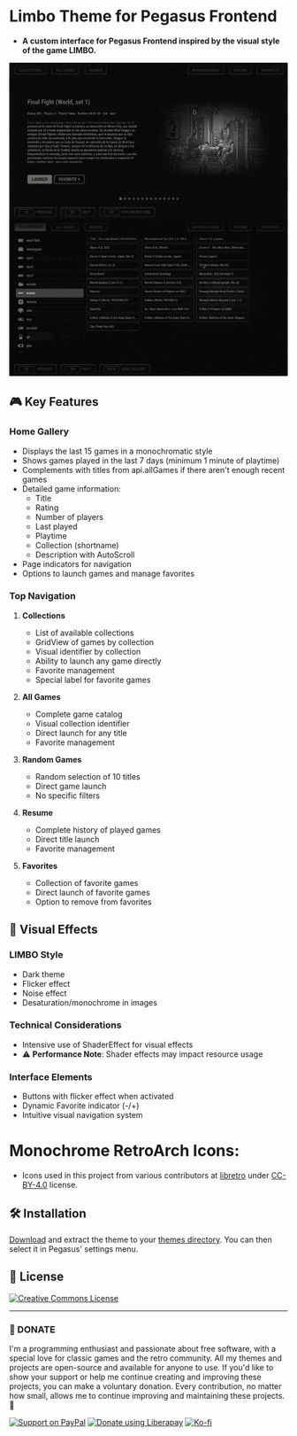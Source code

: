 # Limbo Theme for Pegasus Frontend

- **A custom interface for Pegasus Frontend inspired by the visual style of the game LIMBO.**

![screen](https://github.com/ZagonAb/Limbo-Theme/blob/a889d053d8a03c2276dd370669cb71e242004957/.meta/screnshots/screen.png)

## 🎮 Key Features

### Home Gallery
- Displays the last 15 games in a monochromatic style
- Shows games played in the last 7 days (minimum 1 minute of playtime)
- Complements with titles from api.allGames if there aren't enough recent games
- Detailed game information:
  - Title
  - Rating
  - Number of players
  - Last played
  - Playtime
  - Collection (shortname)
  - Description with AutoScroll
- Page indicators for navigation
- Options to launch games and manage favorites

### Top Navigation

1. **Collections**
   - List of available collections
   - GridView of games by collection
   - Visual identifier by collection
   - Ability to launch any game directly
   - Favorite management
   - Special label for favorite games

2. **All Games**
   - Complete game catalog
   - Visual collection identifier
   - Direct launch for any title
   - Favorite management

3. **Random Games**
   - Random selection of 10 titles
   - Direct game launch
   - No specific filters

4. **Resume**
   - Complete history of played games
   - Direct title launch
   - Favorite management

5. **Favorites**
   - Collection of favorite games
   - Direct launch of favorite games
   - Option to remove from favorites

## 🎨 Visual Effects

### LIMBO Style
- Dark theme
- Flicker effect
- Noise effect
- Desaturation/monochrome in images

### Technical Considerations
- Intensive use of ShaderEffect for visual effects
- ⚠️ **Performance Note**: Shader effects may impact resource usage

### Interface Elements
- Buttons with flicker effect when activated
- Dynamic Favorite indicator (-/+)
- Intuitive visual navigation system

# Monochrome RetroArch Icons:
- Icons used in this project from various contributors at [libretro](https://github.com/libretro/retroarch-assets/tree/master/xmb/monochrome/png) under [CC-BY-4.0](https://creativecommons.org/licenses/by/4.0/deed.en) license.

## 🛠️ Installation

[Download](https://github.com/ZagonAb/Limbo/archive/refs/heads/main.zip) and extract the theme to your [themes directory](http://pegasus-frontend.org/docs/user-guide/installing-themes). You can then select it in Pegasus' settings menu.

## 📜 License

<a rel="license" href="http://creativecommons.org/licenses/by-nc-sa/4.0/"><img alt="Creative Commons License" style="border-width:0" src="https://i.creativecommons.org/l/by-nc-sa/4.0/88x31.png" /></a><br /><a rel="license" href="http://creativecommons.org/licenses/by-nc-sa/4.0/"></a>

----

### 💖 DONATE
I'm a programming enthusiast and passionate about free software, with a special love for classic games and the retro community. All my themes and projects are open-source and available for anyone to use. If you'd like to show your support or help me continue creating and improving these projects, you can make a voluntary donation. Every contribution, no matter how small, allows me to continue improving and maintaining these projects. 👾

[![Support on PayPal](https://img.shields.io/badge/PayPal-0070ba?style=for-the-badge)](https://paypal.me/ZagonAb)
[![Donate using Liberapay](https://liberapay.com/assets/widgets/donate.svg)](https://liberapay.com/Gonzalo/donate)
[![Ko-fi](https://img.shields.io/badge/Ko--fi-29abe0?style=for-the-badge&logo=ko-fi)](https://ko-fi.com/zagonab)
